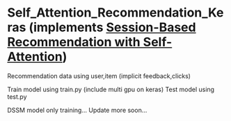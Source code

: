 # Self_Attention_Recommendation_Keras (implements [Session-Based Recommendation with Self-Attention](https://dl.acm.org/doi/pdf/10.1145/3368926.3369682))

Recommendation data using user,item (implicit feedback,clicks)

Train model using train.py (include multi gpu on keras)
Test model using test.py 

DSSM model only training... Update more soon...
